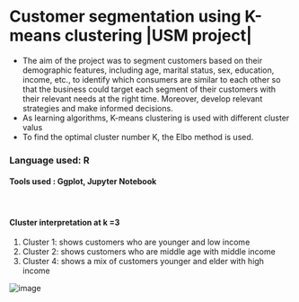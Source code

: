 # Customer segmentation using K-means clustering |USM project|

* The aim of the project was to segment customers based on their demographic features, including age, marital status, sex, education, income, etc., to identify which consumers are similar to each other so that the business could target each segment of their customers with their relevant needs at the right time. Moreover, develop relevant strategies and make informed decisions.
* As learning algorithms, K-means clustering is used with different cluster valus
* To find the optimal cluster number K, the Elbo method is used.

### Language used: R
#### Tools used : Ggplot, Jupyter Notebook 


&emsp;
#### Cluster interpretation at k =3
1. Cluster 1: shows customers who are younger and low income 
2. Cluster 2: shows customers who are middle age with middle income 
3. Cluster 4: shows a mix of customers younger and elder with high income 

![image](https://user-images.githubusercontent.com/67466471/209574841-ee9bdfe8-062c-4d14-b536-5a53ae6d4a4a.png)
